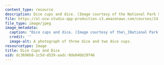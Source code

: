 ```yaml
---
content_type: resource
description: Dice cups and dice. (Image courtesy of the National Park Service.)
file: https://ol-ocw-studio-app-production.s3.amazonaws.com/courses/14-147-topics-in-game-theory-spring-2005/dc3696b81c5dd539aadc9de04bb29f46_14-147s05.jpg
file_type: image/jpeg
image_metadata:
  caption: "Dice cups and dice. (Image courtesy of the\_[National Park Service](https://www.nps.gov/index.htm).)"
  credit: ''
  image-alt: A photograph of three dice and two dice cups.
resourcetype: Image
title: Dice Cups and Dice
uid: dc3696b8-1c5d-d539-aadc-9de04bb29f46
---
```

